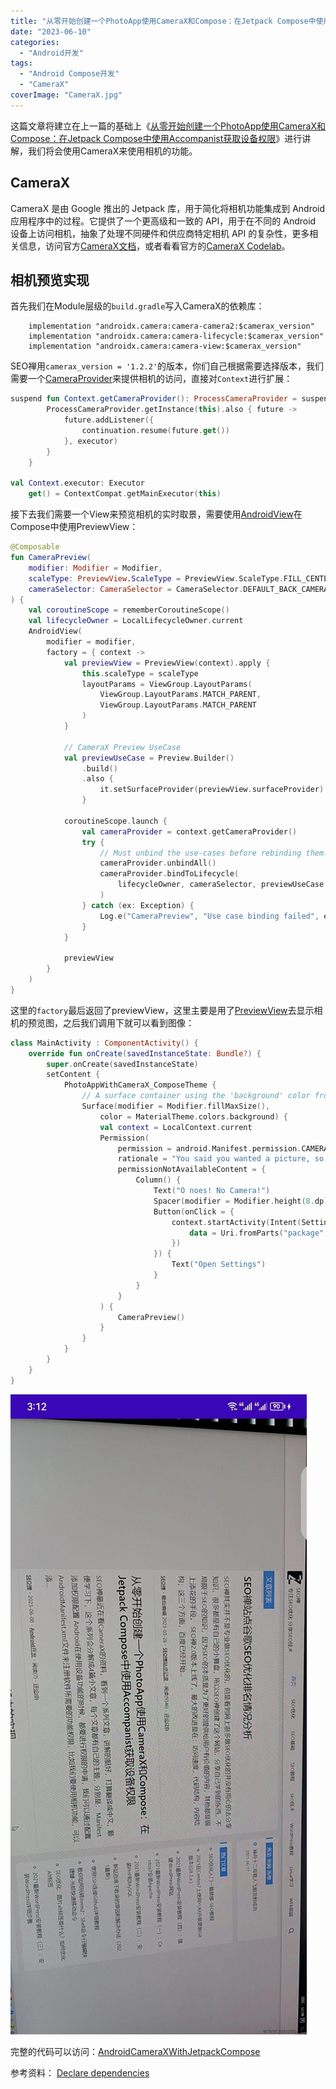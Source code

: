 ```yaml
---
title: "从零开始创建一个PhotoApp使用CameraX和Compose：在Jetpack Compose中使用CameraX进行相机预览"
date: "2023-06-10"
categories: 
  - "Android开发"
tags: 
  - "Android Compose开发"
  - "CameraX"
coverImage: "CameraX.jpg"
---
```


这篇文章将建立在上一篇的基础上《[从零开始创建一个PhotoApp使用CameraX和Compose：在Jetpack Compose中使用Accompanist获取设备权限](../jetpack-compose-building-photo-app-with-camerax-and-coroutines-part-one-device-permissions/)》进行讲解，我们将会使用CameraX来使用相机的功能。

## CameraX

CameraX 是由 Google 推出的 Jetpack 库，用于简化将相机功能集成到 Android 应用程序中的过程。它提供了一个更高级和一致的 API，用于在不同的 Android 设备上访问相机，抽象了处理不同硬件和供应商特定相机 API 的复杂性，更多相关信息，访问官方[CameraX文档](https://developer.android.com/training/camerax)，或者看看官方的[CameraX Codelab](https://developer.android.com/codelabs/camerax-getting-started#3)。

## 相机预览实现

首先我们在Module层级的`build.gradle`写入CameraX的依赖库：
```
    implementation "androidx.camera:camera-camera2:$camerax_version"
    implementation "androidx.camera:camera-lifecycle:$camerax_version"
    implementation "androidx.camera:camera-view:$camerax_version"
```
SEO禅用`camerax_version = '1.2.2'`的版本，你们自己根据需要选择版本，我们需要一个[CameraProvider](https://developer.android.com/reference/androidx/camera/core/CameraProvider)来提供相机的访问，直接对`Context`进行扩展：
```kotlin
suspend fun Context.getCameraProvider(): ProcessCameraProvider = suspendCoroutine { continuation ->
        ProcessCameraProvider.getInstance(this).also { future ->
            future.addListener({
                continuation.resume(future.get())
            }, executor)
        }
    }

val Context.executor: Executor
    get() = ContextCompat.getMainExecutor(this)
```
接下去我们需要一个View来预览相机的实时取景，需要使用[AndroidView](https://developer.android.com/jetpack/compose/migrate/interoperability-apis/views-in-compose)在Compose中使用PreviewView：
```kotlin
@Composable
fun CameraPreview(
    modifier: Modifier = Modifier,
    scaleType: PreviewView.ScaleType = PreviewView.ScaleType.FILL_CENTER,
    cameraSelector: CameraSelector = CameraSelector.DEFAULT_BACK_CAMERA
) {
    val coroutineScope = rememberCoroutineScope()
    val lifecycleOwner = LocalLifecycleOwner.current
    AndroidView(
        modifier = modifier,
        factory = { context ->
            val previewView = PreviewView(context).apply {
                this.scaleType = scaleType
                layoutParams = ViewGroup.LayoutParams(
                    ViewGroup.LayoutParams.MATCH_PARENT,
                    ViewGroup.LayoutParams.MATCH_PARENT
                )
            }

            // CameraX Preview UseCase
            val previewUseCase = Preview.Builder()
                .build()
                .also {
                    it.setSurfaceProvider(previewView.surfaceProvider)
                }

            coroutineScope.launch {
                val cameraProvider = context.getCameraProvider()
                try {
                    // Must unbind the use-cases before rebinding them.
                    cameraProvider.unbindAll()
                    cameraProvider.bindToLifecycle(
                        lifecycleOwner, cameraSelector, previewUseCase
                    )
                } catch (ex: Exception) {
                    Log.e("CameraPreview", "Use case binding failed", ex)
                }
            }

            previewView
        }
    )
}
```
这里的`factory`最后返回了previewView，这里主要是用了[PreviewView](https://developer.android.com/reference/androidx/camera/view/PreviewView)去显示相机的预览图，之后我们调用下就可以看到图像：
```kotlin
class MainActivity : ComponentActivity() {
    override fun onCreate(savedInstanceState: Bundle?) {
        super.onCreate(savedInstanceState)
        setContent {
            PhotoAppWithCameraX_ComposeTheme {
                // A surface container using the 'background' color from the theme
                Surface(modifier = Modifier.fillMaxSize(),
                    color = MaterialTheme.colors.background) {
                    val context = LocalContext.current
                    Permission(
                        permission = android.Manifest.permission.CAMERA,
                        rationale = "You said you wanted a picture, so I'm going to have to ask for permission.",
                        permissionNotAvailableContent = {
                            Column() {
                                Text("O noes! No Camera!")
                                Spacer(modifier = Modifier.height(8.dp))
                                Button(onClick = {
                                    context.startActivity(Intent(Settings.ACTION_APPLICATION_DETAILS_SETTINGS).apply {
                                        data = Uri.fromParts("package", context.packageName, null)
                                    })
                                }) {
                                    Text("Open Settings")
                                }
                            }
                        }
                    ) {
                        CameraPreview()
                    }
                }
            }
        }
    }
}
```
![](images/b4f475d3f80f6506c5b64a76a277a8b-scaled.jpg)

完整的代码可以访问：[AndroidCameraXWithJetpackCompose](https://github.com/HelloYu/AndroidCameraXWithJetpackCompose)


参考资料：
[Declare dependencies](https://developer.android.com/training/camerax/architecture#dependencies)